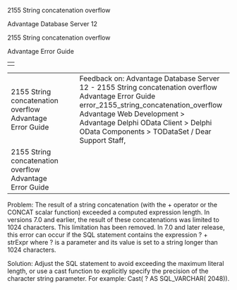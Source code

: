 2155 String concatenation overflow




Advantage Database Server 12  

2155 String concatenation overflow

Advantage Error Guide

|  |
| --- |
|  |

|  |  |  |  |  |
| --- | --- | --- | --- | --- |
| 2155 String concatenation overflow  Advantage Error Guide |  |  | Feedback on: Advantage Database Server 12 - 2155 String concatenation overflow Advantage Error Guide error\_2155\_string\_concatenation\_overflow Advantage Web Development > Advantage Delphi OData Client > Delphi OData Components > TODataSet / Dear Support Staff, |  |
| 2155 String concatenation overflow  Advantage Error Guide |  |  |  |  |

Problem: The result of a string concatenation (with the + operator or the CONCAT scalar function) exceeded a computed expression length. In versions 7.0 and earlier, the result of these concatenations was limited to 1024 characters. This limitation has been removed. In 7.0 and later release, this error can occur if the SQL statement contains the expression ? + strExpr where ? is a parameter and its value is set to a string longer than 1024 characters.

Solution: Adjust the SQL statement to avoid exceeding the maximum literal length, or use a cast function to explicitly specify the precision of the character string parameter. For example: Cast( ? AS SQL\_VARCHAR( 2048)).
